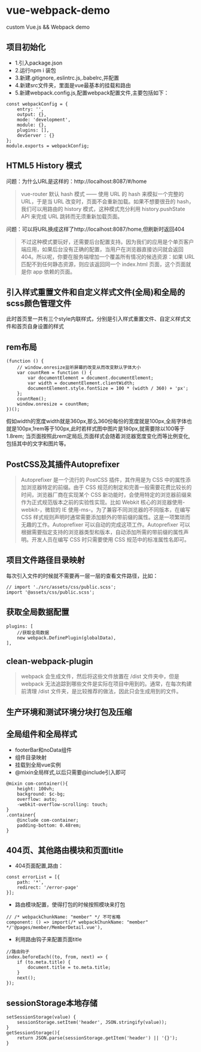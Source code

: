 # vue-webpack-demo
custom Vue.js &amp;&amp; Webpack demo

## 项目初始化
- 1.引入package.json
- 2.运行npm i 装包
- 3.新建.gitignore,.eslintrc.js,.babelrc,并配置
- 4.新建src文件夹，里面是vue最基本的挂载和路由
- 5.新建webpack.config.js,配置webpack配置文件,主要包括如下：
```
const webpackConfig = {
    entry: '',
    output: {},
    mode: 'development',
    module: {},
    plugins: [],
    devServer : {}
};
module.exports = webpackConfig;
```

## HTML5 History 模式
问题：为什么URL是这样的：http://localhost:8087/#/home
>vue-router 默认 hash 模式 —— 使用 URL 的 hash 来模拟一个完整的 URL，于是当 URL 改变时，页面不会重新加载。如果不想要很丑的 hash，我们可以用路由的 history 模式，这种模式充分利用 history.pushState API 来完成 URL 跳转而无须重新加载页面。

问题：可以将URL换成这样了http://localhost:8087/home,但刷新时返回404
>不过这种模式要玩好，还需要后台配置支持。因为我们的应用是个单页客户端应用，如果后台没有正确的配置，当用户在浏览器直接访问就会返回 404。所以呢，你要在服务端增加一个覆盖所有情况的候选资源：如果 URL 匹配不到任何静态资源，则应该返回同一个 index.html 页面，这个页面就是你 app 依赖的页面。

## 引入样式重置文件和自定义样式文件(全局)和全局的scss颜色管理文件
此时首页里一共有三个style内联样式，分别是引入样式重置文件、自定义样式文件和首页自身设置的样式

## rem布局
```
(function () {
    // window.onresize监听屏幕的改变从而改变默认字体大小
    var countRem = function () {
        var documentElement = document.documentElement;
        var width = documentElement.clientWidth;
        documentElement.style.fontSize = 100 * (width / 360) + 'px';
    };
    countRem();
    window.onresize = countRem;
})();
```
假如width的宽度width就是360px,那么360份每份的宽度就是100px,全局字体也就是100px,1rem等于100px,此时若样式图中图片是180px,就需要除以100等于1.8rem;
当页面按照此rem定局后,页面样式会随着浏览器宽度变化而等比例变化,包括其中的文字和图片等。

## PostCSS及其插件Autoprefixer
>Autoprefixer 是一个流行的 PostCSS 插件，其作用是为 CSS 中的属性添加浏览器特定的前缀。由于 CSS 规范的制定和完善一般需要花费比较长的时间，浏览器厂商在实现某个 CSS 新功能时，会使用特定的浏览器前缀来作为正式规范版本之前的实验性实现。比如 Webkit 核心的浏览器使用-webkit-，微软的 IE 使用-ms-。为了兼容不同浏览器的不同版本，在编写 CSS 样式规则声明时通常需要添加额外的带前缀的属性。这是一项繁琐而无趣的工作。Autoprefixer 可以自动的完成这项工作。Autoprefixer 可以根据需要指定支持的浏览器类型和版本，自动添加所需的带前缀的属性声明。开发人员在编写 CSS 时只需要使用 CSS 规范中的标准属性名即可。

## 项目文件路径目录映射
每次引入文件的时候就不需要再一层一层的查看文件路径，比如：
```
// import './src/assets/css/public.scss';
import '@assets/css/public.scss';
```

## 获取全局数据配置
```
plugins: [
    //获取全局数据
    new webpack.DefinePlugin(globalData),
],
```

## clean-webpack-plugin
>webpack 会生成文件，然后将这些文件放置在 /dist 文件夹中，但是 webpack 无法追踪到哪些文件是实际在项目中用到的。通常，在每次构建前清理 /dist 文件夹，是比较推荐的做法，因此只会生成用到的文件。

## 生产环境和测试环境分块打包及压缩

## 全局组件和全局样式
- footerBar和noData组件
- 组件目录映射
- 挂载到全局vue实例
- @mixin全局样式,以后只需要@include引入即可
```
@mixin com-container(){
    height: 100vh;
    background: $c-bg;
    overflow: auto;
    -webkit-overflow-scrolling: touch;
}
.container{
    @include com-container;
    padding-bottom: 0.48rem;
}
```

## 404页、其他路由模块和页面title
- 404页面配置,路由：
```
const errorList = [{
    path: '*',
    redirect: '/error-page'
}];
```
- 路由模块配置，使得打包的时候按照模块来打包
```
// /* webpackChunkName: "member" */ 不可省略
component: () => import(/* webpackChunkName: "member" */'@pages/member/MemberDetail.vue'),
```
- 利用路由钩子来配置页面title
```
//路由钩子
index.beforeEach((to, from, next) => {
    if (to.meta.title) {
        document.title = to.meta.title;
    }
    next();
});
```

## sessionStorage本地存储
```
setSessionStorage(value) {
    sessionStorage.setItem('header', JSON.stringify(value));
}
getSessionStorage(){
    return JSON.parse(sessionStorage.getItem('header') || '{}');
}
```